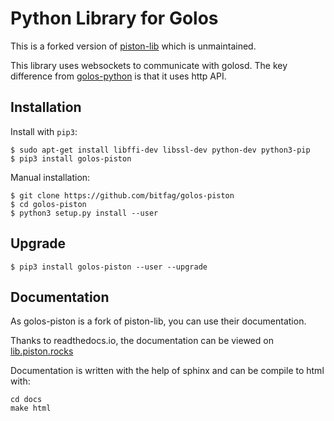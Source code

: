 Python Library for Golos
========================

This is a forked version of [piston-lib](https://github.com/xeroc/piston-lib) which is unmaintained.

This library uses websockets to communicate with golosd. The key difference from [golos-python](https://github.com/GolosChain/golos-python) is that it uses http API.

Installation
------------

Install with `pip3`:

    $ sudo apt-get install libffi-dev libssl-dev python-dev python3-pip
    $ pip3 install golos-piston

Manual installation:

    $ git clone https://github.com/bitfag/golos-piston
    $ cd golos-piston
    $ python3 setup.py install --user

Upgrade
-------

    $ pip3 install golos-piston --user --upgrade


Documentation
-------------

As golos-piston is a fork of piston-lib, you can use their documentation.

Thanks to readthedocs.io, the documentation can be viewed on
[lib.piston.rocks](http://lib.piston.rocks)

Documentation is written with the help of sphinx and can be compile to
html with:

    cd docs
    make html
